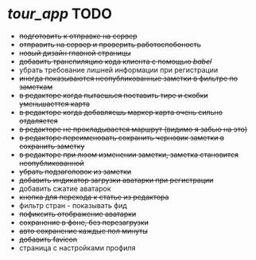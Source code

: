 # **_tour_app_ TODO**

* ~~подготовить к отправке на сервер~~
* ~~отправить на сервер и проверить работоспобоность~~
* ~~новый дизайн главной страницы~~
* ~~добавить транспиляцию кода клиента с помощью _babel_~~
* убрать требование лишней информации при регистрации
* ~~иногда показываются неопубликованные заметки в фильтре по заметкам~~
* ~~в редакторе когда пытаешься поставить тире и скобки уменьшаеттся карта~~
* ~~в редакторе когда добавляешь маркер карта очень сильно отдаляется~~
* ~~в редакторе не прокладывается маршрут (видимо я забью на это)~~
* ~~в редакторе переименовать сохранить черновик заметки в сохранить заметку~~
* ~~в редакторе при люом изменении заметки, заметка становится неопубликованной~~
* ~~убрать подзаголовок из заметки~~
* ~~добавить индикатор загрузки аватарки при регистрации~~
* добавить сжатие аватарок
* ~~кнопка для перехода к статье из редактора~~
* фильтр стран - показывать фид
* ~~пофиксить отображение аватарки~~
* ~~сохранение в фоне, без перезагрузки~~
* ~~авто сохранение каждые пол минуты~~
* ~~добавить favicon~~
* страница с настройками профиля
